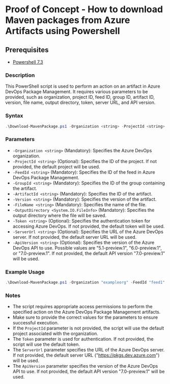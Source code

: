 # Proof of Concept - How to download Maven packages from Azure Artifacts using Powershell

## Prerequisites

- [Powershell 7.3](https://learn.microsoft.com/en-us/powershell/scripting/install/installing-powershell-on-windows?view=powershell-7.3)

### Description

This PowerShell script is used to perform an action on an artifact in Azure DevOps Package Management. It requires various parameters to be provided, such as organization, project ID, feed ID, group ID, artifact ID, version, file name, output directory, token, server URL, and API version.

### Syntax

```powershell
.\Download-MavenPackage.ps1 -Organization <string> -ProjectId <string> -FeedId <string> -GroupId <string> -ArtifactId <string> -Version <string> -FileName <string> -OutputDirectory <System.IO.FileInfo> [-Token <string>] [-ServerUrl <string>] [-ApiVersion <string>]
```

### Parameters

- `-Organization <string>` (Mandatory): Specifies the Azure DevOps organization.
- `-ProjectId <string>` (Optional): Specifies the ID of the project. If not provided, the default project will be used.
- `-FeedId <string>` (Mandatory): Specifies the ID of the feed in Azure DevOps Package Management.
- `-GroupId <string>` (Mandatory): Specifies the ID of the group containing the artifact.
- `-ArtifactId <string>` (Mandatory): Specifies the ID of the artifact.
- `-Version <string>` (Mandatory): Specifies the version of the artifact.
- `-FileName <string>` (Mandatory): Specifies the name of the file.
- `-OutputDirectory <System.IO.FileInfo>` (Mandatory): Specifies the output directory where the file will be saved.
- `-Token <string>` (Optional): Specifies the authentication token for accessing Azure DevOps. If not provided, the default token will be used.
- `-ServerUrl <string>` (Optional): Specifies the URL of the Azure DevOps server. If not provided, the default server URL will be used.
- `-ApiVersion <string>` (Optional): Specifies the version of the Azure DevOps API to use. Possible values are "5.1-preview.1", "6.0-preview.1", or "7.0-preview.1". If not provided, the default API version "7.0-preview.1" will be used.

### Example Usage

```powershell
.\Download-MavenPackage.ps1 -Organization "exampleorg" -FeedId "feed1" -GroupId "group1" -ArtifactId "artifact1" -Version "1.0.0" -FileName "file.txt" -OutputDirectory "C:\Output" -Token "your_token" -ServerUrl "https://pkgs.dev.azure.com" -ApiVersion "7.0-preview.1"
```

### Notes

- The script requires appropriate access permissions to perform the specified action on the Azure DevOps Package Management artifacts.
- Make sure to provide the correct values for the parameters to ensure successful execution.
- If the `ProjectId` parameter is not provided, the script will use the default project associated with the organization.
- The `Token` parameter is used for authentication. If not provided, the script will use the default token.
- The `ServerUrl` parameter specifies the URL of the Azure DevOps server. If not provided, the default server URL ("<https://pkgs.dev.azure.com>") will be used.
- The `ApiVersion` parameter specifies the version of the Azure DevOps API to use. If not provided, the default API version "7.0-preview.1" will be used.
